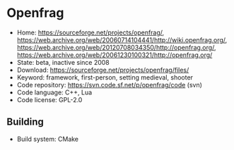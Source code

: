 # Openfrag

- Home: https://sourceforge.net/projects/openfrag/, https://web.archive.org/web/20060714104441/http://wiki.openfrag.org/, https://web.archive.org/web/20120708034350/http://openfrag.org/, https://web.archive.org/web/20061230100321/http://openfrag.org/
- State: beta, inactive since 2008
- Download: https://sourceforge.net/projects/openfrag/files/
- Keyword: framework, first-person, setting medieval, shooter
- Code repository: https://svn.code.sf.net/p/openfrag/code (svn)
- Code language: C++, Lua
- Code license: GPL-2.0

## Building

- Build system: CMake
